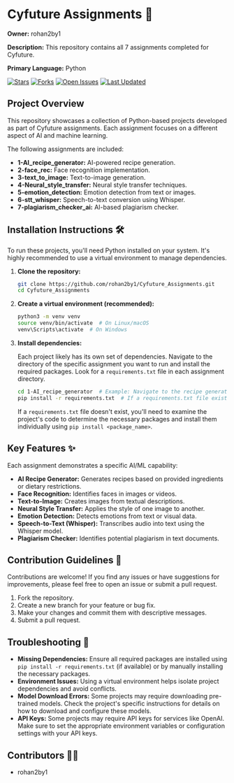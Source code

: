 
# Cyfuture Assignments 🚀

**Owner:** rohan2by1

**Description:** This repository contains all 7 assignments completed for Cyfuture.

**Primary Language:** Python

[![Stars](https://img.shields.io/github/stars/rohan2by1/Cyfuture_Assignments?style=social)](https://github.com/rohan2by1/Cyfuture_Assignments)
[![Forks](https://img.shields.io/github/forks/rohan2by1/Cyfuture_Assignments?style=social)](https://github.com/rohan2by1/Cyfuture_Assignments)
[![Open Issues](https://img.shields.io/github/issues/rohan2by1/Cyfuture_Assignments)](https://github.com/rohan2by1/Cyfuture_Assignments/issues)
[![Last Updated](https://img.shields.io/github/last-commit/rohan2by1/Cyfuture_Assignments)](https://github.com/rohan2by1/Cyfuture_Assignments/commits/main)

## Project Overview

This repository showcases a collection of Python-based projects developed as part of Cyfuture assignments. Each assignment focuses on a different aspect of AI and machine learning.

The following assignments are included:

*   **1-AI\_recipe\_generator:**  AI-powered recipe generation.
*   **2-face\_rec:** Face recognition implementation.
*   **3-text\_to\_image:** Text-to-image generation.
*   **4-Neural\_style\_transfer:** Neural style transfer techniques.
*   **5-emotion\_detection:** Emotion detection from text or images.
*   **6-stt\_whisper:** Speech-to-text conversion using Whisper.
*   **7-plagiarism\_checker\_ai:** AI-based plagiarism checker.

## Installation Instructions 🛠️

To run these projects, you'll need Python installed on your system.  It's highly recommended to use a virtual environment to manage dependencies.

1.  **Clone the repository:**

    ```bash
    git clone https://github.com/rohan2by1/Cyfuture_Assignments.git
    cd Cyfuture_Assignments
    ```

2.  **Create a virtual environment (recommended):**

    ```bash
    python3 -m venv venv
    source venv/bin/activate  # On Linux/macOS
    venv\Scripts\activate  # On Windows
    ```

3.  **Install dependencies:**

    Each project likely has its own set of dependencies. Navigate to the directory of the specific assignment you want to run and install the required packages.  Look for a `requirements.txt` file in each assignment directory.

    ```bash
    cd 1-AI_recipe_generator  # Example: Navigate to the recipe generator directory
    pip install -r requirements.txt  # If a requirements.txt file exists
    ```

    If a `requirements.txt` file doesn't exist, you'll need to examine the project's code to determine the necessary packages and install them individually using `pip install <package_name>`.

## Key Features ✨

Each assignment demonstrates a specific AI/ML capability:

*   **AI Recipe Generator:** Generates recipes based on provided ingredients or dietary restrictions.
*   **Face Recognition:** Identifies faces in images or videos.
*   **Text-to-Image:** Creates images from textual descriptions.
*   **Neural Style Transfer:** Applies the style of one image to another.
*   **Emotion Detection:** Detects emotions from text or visual data.
*   **Speech-to-Text (Whisper):** Transcribes audio into text using the Whisper model.
*   **Plagiarism Checker:** Identifies potential plagiarism in text documents.

## Contribution Guidelines 🤝

Contributions are welcome! If you find any issues or have suggestions for improvements, please feel free to open an issue or submit a pull request.

1.  Fork the repository.
2.  Create a new branch for your feature or bug fix.
3.  Make your changes and commit them with descriptive messages.
4.  Submit a pull request.

## Troubleshooting 🐛

*   **Missing Dependencies:** Ensure all required packages are installed using `pip install -r requirements.txt` (if available) or by manually installing the necessary packages.
*   **Environment Issues:**  Using a virtual environment helps isolate project dependencies and avoid conflicts.
*   **Model Download Errors:** Some projects may require downloading pre-trained models.  Check the project's specific instructions for details on how to download and configure these models.
*   **API Keys:** Some projects may require API keys for services like OpenAI. Make sure to set the appropriate environment variables or configuration settings with your API keys.

## Contributors 🧑‍💻

*   rohan2by1
